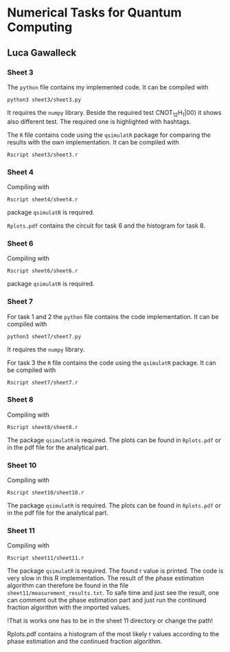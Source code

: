 # Numerical Tasks for Quantum Computing 
## Luca Gawalleck

### Sheet 3
The `python` file contains my implemented code. It can be compiled with

```python3 sheet3/sheet3.py```

It requires the `numpy` library. Beside the required test $\mathrm{CNOT}_{12}\mathrm{H}_1|00\rangle$ 
it shows also different test. The required one is highlighted with hashtags.

The `R` file contains code using the `qsimulatR` package for comparing the results 
with the own implementation. It can be compiled with

```Rscript sheet3/sheet3.r```


### Sheet 4
Compiling with

```Rscript sheet4/sheet4.r```

package `qsimulatR` is required.

```Rplots.pdf``` contains the circuit for task 6 and the histogram for task 8.


### Sheet 6
Compiling with

```Rscript sheet6/sheet6.r```

package `qsimulatR` is required.


### Sheet 7
For task 1 and 2 the `python` file contains the code implementation. It can be compiled with

```python3 sheet7/sheet7.py```

It requires the `numpy` library.

For task 3 the `R` file contains the code using the `qsimulatR` package. It can be compiled with

```Rscript sheet7/sheet7.r```


### Sheet 8
Compiling with

```Rscript sheet8/sheet8.r``` 

The package `qsimulatR` is required. The plots can be found in `Rplots.pdf` or in the
pdf file for the analytical part.

### Sheet 10
Compiling with

```Rscript sheet10/sheet10.r```

The package `qsimulatR` is required. The plots can be found in `Rplots.pdf` or in the
pdf file for the analytical part.


### Sheet 11
Compiling with

```Rscript sheet11/sheet11.r```

The package `qsimulatR` is required. The found r value is printed. 
The code is very slow in this R implementation. The result of the phase estimation algorithm can therefore be found in the file `sheet11/measurement_results.txt`. To safe time and just see the result, one can comment out the phase estimation part and just run the continued fraction algorithm with the imported values. 

!That is works one has to be in the sheet 11 directory or change the path!

Rplots.pdf contains a histogram of the most likely r values according to the phase estimation and the continued fraction algorithm. 
